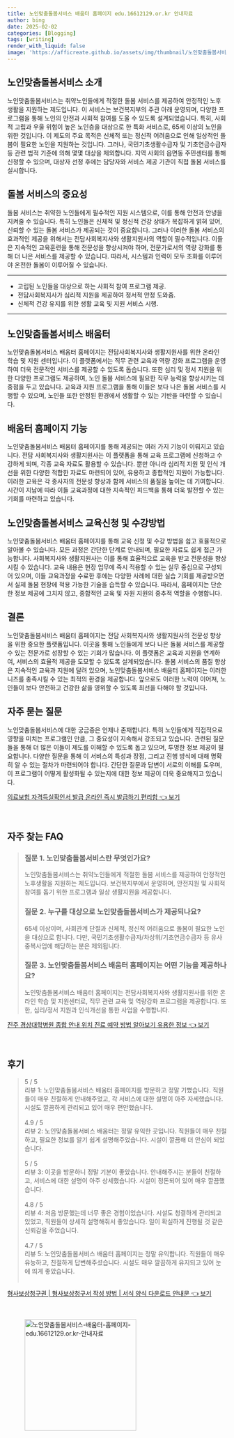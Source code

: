 ```yaml
---
title: 노인맞춤돌봄서비스 배움터 홈페이지 edu.16612129.or.kr 안내자료
author: bing
date: 2025-02-02
categories: [Blogging]
tags: [writing]
render_with_liquid: false
image: 'https://afficreate.github.io/assets/img/thumbnail/노인맞춤돌봄서비스-배움터-홈페이지-edu.16612129.or.kr-안내자료.webp'
---
```



<h2 id='노인맞춤돌봄서비스_소개'>노인맞춤돌봄서비스 소개</h2>

<p>노인맞춤돌봄서비스는 취약노인들에게 적절한 돌봄 서비스를 제공하여 안정적인 노후생활을 지원하는 제도입니다. 이 서비스는 보건복지부의 주관 아래 운영되며, 다양한 프로그램을 통해 노인의 안전과 사회적 참여를 도울 수 있도록 설계되었습니다. 특히, 사회적 고립과 우울 위험이 높은 노인층을 대상으로 한 특화 서비스로, 65세 이상의 노인을 위한 것입니다. 이 제도의 주요 목적은 신체적 또는 정신적 어려움으로 인해 일상적인 돌봄이 필요한 노인을 지원하는 것입니다. 그러나, 국민기초생활수급자 및 기초연금수급자 등 관련 법적 기준에 의해 몇몇 대상을 제외합니다. 지역 사회의 읍면동 주민센터를 통해 신청할 수 있으며, 대상자 선정 후에는 담당자와 서비스 제공 기관이 직접 돌봄 서비스를 실시합니다.</p>

<h2 id='돌봄서비스의_중요성'>돌봄 서비스의 중요성</h2>

<p>돌봄 서비스는 취약한 노인들에게 필수적인 지원 시스템으로, 이를 통해 안전과 안녕을 지켜줄 수 있습니다. 특히 노인들은 신체적 및 정신적 건강 상태가 복잡하게 얽혀 있어, 신뢰할 수 있는 돌봄 서비스가 제공되는 것이 중요합니다. 그러나 이러한 돌봄 서비스의 효과적인 제공을 위해서는 전담사회복지사와 생활지원사의 역할이 필수적입니다. 이들은 지속적인 교육훈련을 통해 전문성을 향상시켜야 하며, 전문가로서의 역량 강화를 통해 더 나은 서비스를 제공할 수 있습니다. 따라서, 시스템과 인력이 모두 조화를 이루어야 온전한 돌봄이 이루어질 수 있습니다.</p>

<hr />

<ul>
    <li>고립된 노인들을 대상으로 하는 사회적 참여 프로그램 제공.</li>
    <li>전담사회복지사가 심리적 지원을 제공하여 정서적 안정 도와줌.</li>
    <li>신체적 건강 유지를 위한 생활 교육 및 지원 서비스 시행.</li>
</ul>

<hr />

<h2 id='노인맞춤돌봄서비스_배움터'>노인맞춤돌봄서비스 배움터</h2>

<p>노인맞춤돌봄서비스 배움터 홈페이지는 전담사회복지사와 생활지원사를 위한 온라인 학습 및 지원 센터입니다. 이 플랫폼에서는 직무 관련 교육과 역량 강화 프로그램을 운영하여 더욱 전문적인 서비스를 제공할 수 있도록 돕습니다. 또한 심리 및 정서 지원을 위한 다양한 프로그램도 제공하여, 노인 돌봄 서비스에 필요한 직무 능력을 향상시키는 데 중점을 두고 있습니다. 교육과 지원 프로그램을 통해 이들은 보다 나은 돌봄 서비스를 시행할 수 있으며, 노인들 또한 안정된 환경에서 생활할 수 있는 기반을 마련할 수 있습니다.</p>

<h2 id='배움터_홈페이지_기능'>배움터 홈페이지 기능</h2>

<p>노인맞춤돌봄서비스 배움터 홈페이지를 통해 제공되는 여러 가지 기능이 이뤄지고 있습니다. 전담 사회복지사와 생활지원사는 이 플랫폼을 통해 교육 프로그램에 신청하고 수강하게 되며, 각종 교육 자료도 활용할 수 있습니다. 뿐만 아니라 심리적 지원 및 인식 개선을 위한 다양한 적합한 자료도 마련되어 있어, 유용하고 종합적인 지원이 가능합니다. 이러한 교육은 각 종사자의 전문성 향상과 함께 서비스의 품질을 높이는 데 기여합니다. 시간이 지남에 따라 이들 교육과정에 대한 지속적인 피드백을 통해 더욱 발전할 수 있는 기회를 마련하고 있습니다.</p>

<h2 id='노인맞춤돌봄서비스_교육신청방법'>노인맞춤돌봄서비스 교육신청 및 수강방법</h2>

<p>노인맞춤돌봄서비스 배움터 홈페이지를 통해 교육 신청 및 수강 방법을 쉽고 효율적으로 알아볼 수 있습니다. 모든 과정은 간단한 단계로 안내되며, 필요한 자료도 쉽게 접근 가능합니다. 사회복지사와 생활지원사는 이를 통해 효율적으로 교육을 받고 전문성을 향상시킬 수 있습니다. 교육 내용은 현장 업무에 즉시 적용할 수 있는 실무 중심으로 구성되어 있으며, 이들 교육과정을 수료한 후에는 다양한 사례에 대한 실습 기회를 제공받으면서 실제 돌봄 현장에 적용 가능한 기술을 습득할 수 있습니다. 따라서, 홈페이지는 단순한 정보 제공에 그치지 않고, 종합적인 교육 및 자원 지원의 중추적 역할을 수행합니다.</p>

<h2 id='결론'>결론</h2>

<p>노인맞춤돌봄서비스 배움터 홈페이지는 전담 사회복지사와 생활지원사의 전문성 향상을 위한 중요한 플랫폼입니다. 이곳을 통해 노인들에게 보다 나은 돌봄 서비스를 제공할 수 있는 전문가로 성장할 수 있는 기회가 많습니다. 이 플랫폼은 교육과 지원을 연계하여, 서비스의 효율적 제공을 도모할 수 있도록 설계되었습니다. 돌봄 서비스의 품질 향상은 지속적인 교육과 지원에 달려 있으며, 노인맞춤돌봄서비스 배움터 홈페이지는 이러한 니즈를 충족시킬 수 있는 최적의 환경을 제공합니다. 앞으로도 이러한 노력이 이어져, 노인들이 보다 안전하고 건강한 삶을 영위할 수 있도록 최선을 다해야 할 것입니다.</p>

<h2 id='자주_묻는_질문'>자주 묻는 질문</h2>

<p>노인맞춤돌봄서비스에 대한 궁금증은 언제나 존재합니다. 특히 노인들에게 직접적으로 영향을 미치는 프로그램인 만큼, 그 중요성이 지속해서 강조되고 있습니다. 관련된 질문들을 통해 더 많은 이들이 제도를 이해할 수 있도록 돕고 있으며, 투명한 정보 제공이 필요합니다. 다양한 질문을 통해 이 서비스의 특성과 장점, 그리고 진행 방식에 대해 명확히 알 수 있는 절차가 마련되어야 합니다. 간단한 질문과 답변이 서로의 이해를 도우며, 이 프로그램이 어떻게 활성화될 수 있는지에 대한 정보 제공이 더욱 중요해지고 있습니다.</p>


<p><a class="click-button" title="의료보험 자격득실확인서 발급 온라인 즉시 발급하기 편리함" href="https://afficreate.github.io/posts/%EC%9D%98%EB%A3%8C%EB%B3%B4%ED%97%98-%EC%9E%90%EA%B2%A9%EB%93%9D%EC%8B%A4%ED%99%95%EC%9D%B8%EC%84%9C-%EB%B0%9C%EA%B8%89-%EC%98%A8%EB%9D%BC%EC%9D%B8-%EC%A6%89%EC%8B%9C-%EB%B0%9C%EA%B8%89%ED%95%98%EA%B8%B0-%ED%8E%B8%EB%A6%AC%ED%95%A8/" rel="dofollow">의료보험 자격득실확인서 발급 온라인 즉시 발급하기 편리함 👈 보기</a></p><br>
<h2 id='자주_찾는_FAQ'>자주 찾는 FAQ</h2>
<div itemscope="" itemtype="https://schema.org/FAQPage"> 
<blockquote> 
<div itemscope="" itemprop="mainEntity" itemtype="https://schema.org/Question"> 
<h3 itemprop="name">질문 1. 노인맞춤돌봄서비스란 무엇인가요?</h3> 
<div itemscope="" itemprop="acceptedAnswer" itemtype="https://schema.org/Answer"> 
<span itemprop="text"> 
<p>노인맞춤돌봄서비스는 취약노인들에게 적절한 돌봄 서비스를 제공하여 안정적인 노후생활을 지원하는 제도입니다. 보건복지부에서 운영하며, 안전지원 및 사회적 참여를 돕기 위한 프로그램과 일상 생활지원을 제공합니다.</p> 
</span> 
</div> 
</div> 

<div itemscope="" itemprop="mainEntity" itemtype="https://schema.org/Question"> 
<h3 itemprop="name">질문 2. 누구를 대상으로 노인맞춤돌봄서비스가 제공되나요?</h3> 
<div itemscope="" itemprop="acceptedAnswer" itemtype="https://schema.org/Answer"> 
<span itemprop="text"> 
<p>65세 이상이며, 사회관계 단절과 신체적, 정신적 어려움으로 돌봄이 필요한 노인을 대상으로 합니다. 다만, 국민기초생활수급자/차상위/기초연금수급자 등 유사중복사업에 해당하는 분은 제외됩니다.</p> 
</span> 
</div> 
</div> 

<div itemscope="" itemprop="mainEntity" itemtype="https://schema.org/Question"> 
<h3 itemprop="name">질문 3. 노인맞춤돌봄서비스 배움터 홈페이지는 어떤 기능을 제공하나요?</h3> 
<div itemscope="" itemprop="acceptedAnswer" itemtype="https://schema.org/Answer"> 
<span itemprop="text"> 
<p>노인맞춤돌봄서비스 배움터 홈페이지는 전담사회복지사와 생활지원사를 위한 온라인 학습 및 지원센터로, 직무 관련 교육 및 역량강화 프로그램을 제공합니다. 또한, 심리/정서 지원과 인식개선을 통한 사업을 수행합니다.</p> 
</span> 
</div> 
</div> 

</blockquote> 
</div>
<p><a class="click-button" title="진주 경상대학병원 종합 안내 위치 진료 예약 방법 알아보기 유용한 정보" href="https://afficreate.github.io/posts/%EC%A7%84%EC%A3%BC-%EA%B2%BD%EC%83%81%EB%8C%80%ED%95%99%EB%B3%91%EC%9B%90-%EC%A2%85%ED%95%A9-%EC%95%88%EB%82%B4-%EC%9C%84%EC%B9%98-%EC%A7%84%EB%A3%8C-%EC%98%88%EC%95%BD-%EB%B0%A9%EB%B2%95-%EC%95%8C%EC%95%84%EB%B3%B4%EA%B8%B0-%EC%9C%A0%EC%9A%A9%ED%95%9C-%EC%A0%95%EB%B3%B4/" rel="dofollow">진주 경상대학병원 종합 안내 위치 진료 예약 방법 알아보기 유용한 정보 👈 보기</a></p><br>
<h2 id='후기'>후기</h2>
<div itemscope itemtype="https://schema.org/Product">
  <blockquote>
  <div itemprop="review" itemscope itemtype="https://schema.org/Review">
      <div itemprop="reviewRating" itemscope itemtype="https://schema.org/Rating"> <span itemprop="ratingValue">5</span> / <span itemprop="bestRating">5</span> </div>
      <span itemprop="reviewBody">리뷰 1: 노인맞춤돌봄서비스 배움터 홈페이지를 방문하고 정말 기뻤습니다. 직원들이 매우 친절하게 안내해주었고, 각 서비스에 대한 설명이 아주 자세했습니다. 시설도 깔끔하게 관리되고 있어 매우 편안했습니다.</span>
  </div>
  <br>
  <div itemprop="review" itemscope itemtype="https://schema.org/Review">
      <div itemprop="reviewRating" itemscope itemtype="https://schema.org/Rating"> <span itemprop="ratingValue">4.9</span> / <span itemprop="bestRating">5</span> </div>
      <span itemprop="reviewBody">리뷰 2: 노인맞춤돌봄서비스 배움터는 정말 유익한 곳입니다. 직원들이 매우 친절하고, 필요한 정보를 알기 쉽게 설명해주었습니다. 시설이 깔끔해 더 안심이 되었습니다.</span>
  </div>
  <br>
  <div itemprop="review" itemscope itemtype="https://schema.org/Review">
      <div itemprop="reviewRating" itemscope itemtype="https://schema.org/Rating"> <span itemprop="ratingValue">5</span> / <span itemprop="bestRating">5</span> </div>
      <span itemprop="reviewBody">리뷰 3: 이곳을 방문하니 정말 기분이 좋았습니다. 안내해주시는 분들이 친절하고, 서비스에 대한 설명이 아주 상세했습니다. 시설이 정돈되어 있어 매우 깔끔했습니다.</span>
  </div>
  <br>
  <div itemprop="review" itemscope itemtype="https://schema.org/Review">
      <div itemprop="reviewRating" itemscope itemtype="https://schema.org/Rating"> <span itemprop="ratingValue">4.8</span> / <span itemprop="bestRating">5</span> </div>
      <span itemprop="reviewBody">리뷰 4: 처음 방문했는데 너무 좋은 경험이었습니다. 시설도 청결하게 관리되고 있었고, 직원들이 상세히 설명해줘서 좋았습니다. 일이 확실하게 진행될 것 같은 신뢰감을 주었습니다.</span>
  </div>
  <br>
  <div itemprop="review" itemscope itemtype="https://schema.org/Review">
      <div itemprop="reviewRating" itemscope itemtype="https://schema.org/Rating"> <span itemprop="ratingValue">4.7</span> / <span itemprop="bestRating">5</span> </div>
      <span itemprop="reviewBody">리뷰 5: 노인맞춤돌봄서비스 배움터 홈페이지는 정말 유익합니다. 직원들이 매우 유능하고, 친절하게 답변해주셨습니다. 시설도 매우 깔끔하게 유지되고 있어 눈에 띄게 좋았습니다.</span>
  </div>
  <br>
  </blockquote>
</div>
<p><a class="click-button" title="형사보상청구권 | 형사보상청구서 작성 방법 | 서식 양식 다운로드 안내문" href="https://afficreate.github.io/posts/%ED%98%95%EC%82%AC%EB%B3%B4%EC%83%81%EC%B2%AD%EA%B5%AC%EA%B6%8C-%ED%98%95%EC%82%AC%EB%B3%B4%EC%83%81%EC%B2%AD%EA%B5%AC%EC%84%9C-%EC%9E%91%EC%84%B1-%EB%B0%A9%EB%B2%95-%EC%84%9C%EC%8B%9D-%EC%96%91%EC%8B%9D-%EB%8B%A4%EC%9A%B4%EB%A1%9C%EB%93%9C-%EC%95%88%EB%82%B4%EB%AC%B8/" rel="dofollow">형사보상청구권 | 형사보상청구서 작성 방법 | 서식 양식 다운로드 안내문 👈 보기</a></p><br>
<figure class="image"><img src="https://afficreate.github.io/assets/img/thumbnail/노인맞춤돌봄서비스-배움터-홈페이지-edu.16612129.or.kr-안내자료.webp" alt="노인맞춤돌봄서비스-배움터-홈페이지-edu.16612129.or.kr-안내자료" width="256" height="256"></figure>